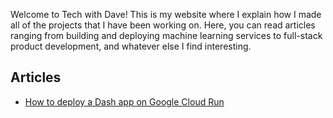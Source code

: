 Welcome to Tech with Dave! This is my website where I explain how I made all of the projects that I have been working on. Here, you can read articles ranging from building and deploying machine learning services to full-stack product development, and whatever else I find interesting.

## Articles

- [How to deploy a Dash app on Google Cloud Run](./articles/how-to-deploy-a-dash-app-on-google-cloud-run.md)
